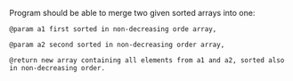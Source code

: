 Program should be able to merge two given sorted arrays into one:

```
@param a1 first sorted in non-decreasing orde array,

@param a2 second sorted in non-decreasing order array,

@return new array containing all elements from a1 and a2, sorted also in non-decreasing order.
```
